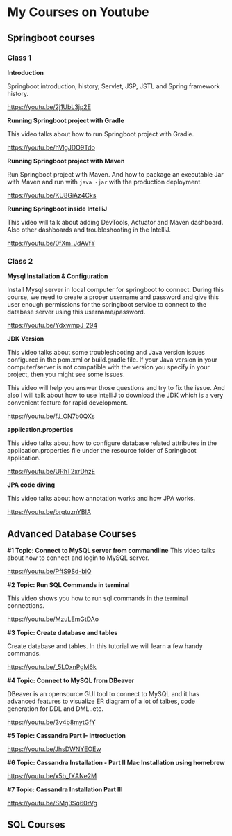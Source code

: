 # My Courses on Youtube

## Springboot courses

### Class 1

**Introduction**

Springboot introduction, history, Servlet, JSP, JSTL and Spring framework history.

https://youtu.be/2j1UbL3jp2E

**Running Springboot project with Gradle**

This video talks about how to run Springboot project with Gradle.

https://youtu.be/hVlgJDO9Tdo

**Running Springboot project with Maven**

Run Springboot project with Maven. And how to package an executable Jar with Maven and run with `java -jar` with the production deployment.

https://youtu.be/KU8GiAz4Cks

**Running Springboot inside IntelliJ**

This video will talk about adding DevTools, Actuator and Maven dashboard. Also other dashboards and troubleshooting in the IntelliJ.

https://youtu.be/0fXm_JdAVfY


### Class 2
**Mysql Installation & Configuration**

Install Mysql server in local computer for springboot to connect. During this course, we need to create a proper username and password and give this user enough permissions for the springboot service to connect to the database server using this username/password.

https://youtu.be/YdxwmpJ_294

**JDK Version**

This video talks about some troubleshooting and Java version issues configured in the pom.xml or build.gradle file. If your Java version in your computer/server is not compatible with the version you specify in your project, then you might see some issues.

This video will help you answer those questions and try to fix the issue. And also I will talk about how to use intelliJ to download the JDK which is a very convenient feature for rapid development.

https://youtu.be/fJ_ON7b0QXs

**application.properties**

This video talks about how to configure database related attributes in the application.properties file under the resource folder of Springboot application.

https://youtu.be/URhT2xrDhzE

**JPA code diving**

This video talks about how annotation works and how JPA works.

https://youtu.be/brgtuznYBIA


## Advanced Database Courses

**#1 Topic: Connect to MySQL server from commandline**
This video talks about how to connect and login to MySQL server. 

https://youtu.be/PffS9Sd-biQ

**#2 Topic: Run SQL Commands in terminal**

This video shows you how to run sql commands in the terminal connections.

https://youtu.be/MzuLEmGtDAo

**#3 Topic: Create database and tables** 

Create database and tables. In this tutorial we will learn a few handy commands.

https://youtu.be/_5LOxnPgM6k

**#4 Topic: Connect to MySQL from DBeaver**

DBeaver is an opensource GUI tool to connect to MySQL and it has advanced features to visualize ER diagram of a lot of talbes, code generation for DDL and DML..etc.

https://youtu.be/3v4b8mytGfY

**#5 Topic: Cassandra Part I- Introduction**

https://youtu.be/JhsDWNYEOEw

**#6 Topic: Cassandra Installation - Part II Mac Installation using homebrew**

https://youtu.be/x5b_fXANe2M

**#7 Topic: Cassandra Installation Part III**

https://youtu.be/SMg3Sq60rVg

## SQL Courses





